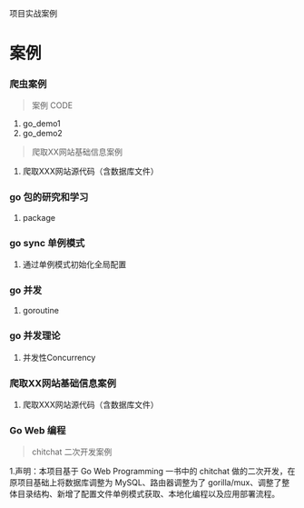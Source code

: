 
项目实战案例

# 案例

### 爬虫案例 

 > 案例 CODE 

   1. go_demo1
   2. go_demo2
  
 > 爬取XX网站基础信息案例

   1. 爬取XXX网站源代码（含数据库文件）

### go 包的研究和学习

   1. package

### go sync 单例模式

   1. 通过单例模式初始化全局配置

### go 并发 

   1. goroutine

### go 并发理论

   1. 并发性Concurrency

### 爬取XX网站基础信息案例 

   1. 爬取XXX网站源代码（含数据库文件）

### Go Web 编程

 > chitchat 二次开发案例

   1.声明：本项目基于 Go Web Programming 一书中的 chitchat 做的二次开发，在原项目基础上将数据库调整为 MySQL、路由器调整为了 gorilla/mux、调整了整体目录结构、新增了配置文件单例模式获取、本地化编程以及应用部署流程。   


